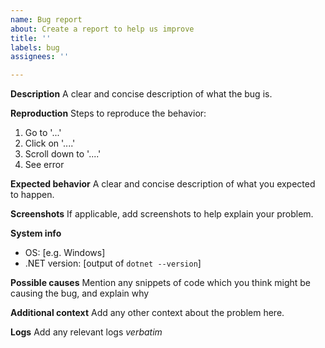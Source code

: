 ```yaml
---
name: Bug report
about: Create a report to help us improve
title: ''
labels: bug
assignees: ''

---
```


**Description**
A clear and concise description of what the bug is.

**Reproduction**
Steps to reproduce the behavior:
1. Go to '...'
2. Click on '....'
3. Scroll down to '....'
4. See error

**Expected behavior**
A clear and concise description of what you expected to happen.

**Screenshots**
If applicable, add screenshots to help explain your problem.

**System info**
 - OS: [e.g. Windows]
 - .NET version: [output of `dotnet --version`]

**Possible causes**
Mention any snippets of code which you think might be causing the bug, and explain why

**Additional context**
Add any other context about the problem here.

**Logs**
Add any relevant logs *verbatim*
